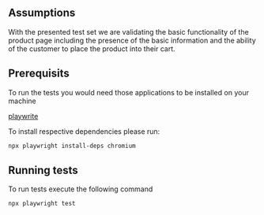 ## Assumptions
With the presented test set we are validating the basic functionality of the product page including the presence of the basic information and the ability of the customer to place the product into their cart.

## Prerequisits

To run the tests you would need those applications to be installed on your machine

[playwrite](https://playwright.dev/docs/intro#installation)

To install respective dependencies please run:

```sh
npx playwright install-deps chromium
```

## Running tests

To run tests execute the following command
```sh
npx playwright test
```